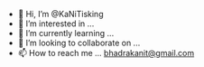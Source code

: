 - 👋 Hi, I’m @KaNiTisking
- 👀 I’m interested in ...
- 🌱 I’m currently learning ...
- 💞️ I’m looking to collaborate on ...
- 📫 How to reach me ... bhadrakanit@gmail.com

<!---
KaNiTisking/KaNiTisking is a ✨ special ✨ repository because its `README.md` (this file) appears on your GitHub profile.
You can click the Preview link to take a look at your changes.
--->
